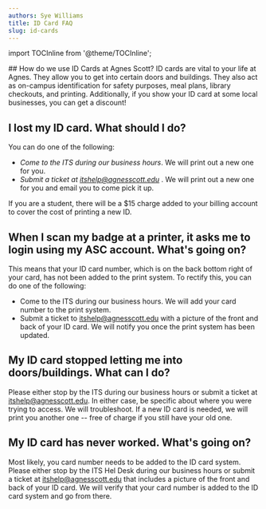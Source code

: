 ```yaml
---
authors: Sye Williams
title: ID Card FAQ
slug: id-cards
---
```


import TOCInline from '@theme/TOCInline';  

<TOCInline toc={toc} />
## How do we use ID Cards at Agnes Scott?
ID cards are vital to your life at Agnes. They allow you to get into certain doors and buildings. They also act as on-campus identification for safety purposes, meal plans, library checkouts, and printing. Additionally, if you show your ID card at some local businesses, you can get a discount!

## I lost my ID card. What should I do?
You can do one of the following:
- *Come to the ITS during our business hours*. We will print out a new one for you.
- *Submit a ticket at itshelp@agnesscott.edu* . We will print out a new one for you and email you to come pick it up.

If you are a student, there will be a $15 charge added to your billing account to cover the cost of printing a new ID. 
## When I scan my badge at a printer, it asks me to login using my ASC account. What's going on?
This means that your ID card number, which is on the back bottom right of your card, has not been added to the print system. To rectify this, you can do one of the following:
- Come to the ITS during our business hours. We will add your card number to the print system.
- Submit a ticket to itshelp@agnesscott.edu with a picture of the front and back of your ID card. We will notify you once the print system has been updated. 

## My ID card stopped letting me into doors/buildings. What can I do?

Please either stop by the ITS during our business hours or submit a ticket at itshelp@agnesscott.edu. In either case, be specific about where you were trying to access. We will troubleshoot. If a new ID card is needed, we will print you another one -- free of charge if you still have your old one. 

## My ID card has never worked. What's going on?
Most likely, you card number needs to be added to the ID card system. Please either stop by the ITS Hel Desk during our business hours or submit a ticket at itshelp@agnesscott.edu that includes a picture of the front and back of your ID card. We will verify that your card number is added to the ID card system and go from there. 



